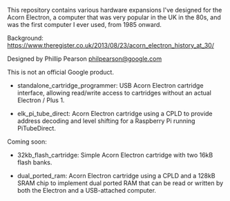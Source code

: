 This repository contains various hardware expansions I've designed for
the Acorn Electron, a computer that was very popular in the UK in the
80s, and was the first computer I ever used, from 1985 onward.

Background: https://www.theregister.co.uk/2013/08/23/acorn_electron_history_at_30/

Designed by Phillip Pearson <philpearson@google.com>

This is not an official Google product.

- standalone_cartridge_programmer: USB Acorn Electron cartridge
  interface, allowing read/write access to cartridges without an
  actual Electron / Plus 1.

- elk_pi_tube_direct: Acorn Electron cartridge using a CPLD to provide
  address decoding and level shifting for a Raspberry Pi running
  PiTubeDirect.

Coming soon:

- 32kb_flash_cartridge: Simple Acorn Electron cartridge with two 16kB
  flash banks.

- dual_ported_ram: Acorn Electron cartridge using a CPLD and a 128kB
  SRAM chip to implement dual ported RAM that can be read or written
  by both the Electron and a USB-attached computer.

